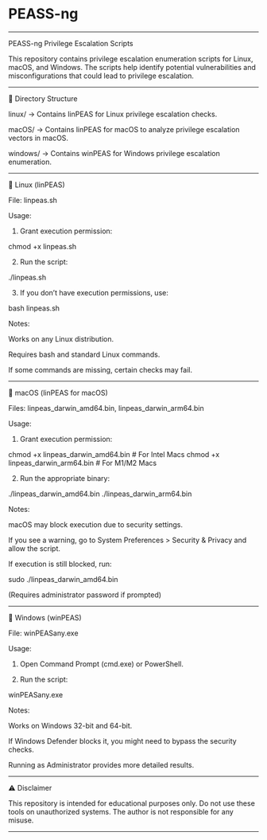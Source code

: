 # PEASS-ng

---

PEASS-ng Privilege Escalation Scripts

This repository contains privilege escalation enumeration scripts for Linux, macOS, and Windows. The scripts help identify potential vulnerabilities and misconfigurations that could lead to privilege escalation.


---

📂 Directory Structure

linux/ → Contains linPEAS for Linux privilege escalation checks.

macOS/ → Contains linPEAS for macOS to analyze privilege escalation vectors in macOS.

windows/ → Contains winPEAS for Windows privilege escalation enumeration.



---

🔹 Linux (linPEAS)

File: linpeas.sh

Usage:

1. Grant execution permission:

chmod +x linpeas.sh


2. Run the script:

./linpeas.sh


3. If you don’t have execution permissions, use:

bash linpeas.sh



Notes:

Works on any Linux distribution.

Requires bash and standard Linux commands.

If some commands are missing, certain checks may fail.



---

🔹 macOS (linPEAS for macOS)

Files: linpeas_darwin_amd64.bin, linpeas_darwin_arm64.bin

Usage:

1. Grant execution permission:

chmod +x linpeas_darwin_amd64.bin  # For Intel Macs
chmod +x linpeas_darwin_arm64.bin  # For M1/M2 Macs


2. Run the appropriate binary:

./linpeas_darwin_amd64.bin
./linpeas_darwin_arm64.bin



Notes:

macOS may block execution due to security settings.

If you see a warning, go to System Preferences > Security & Privacy and allow the script.

If execution is still blocked, run:

sudo ./linpeas_darwin_amd64.bin

(Requires administrator password if prompted)



---

🔹 Windows (winPEAS)

File: winPEASany.exe

Usage:

1. Open Command Prompt (cmd.exe) or PowerShell.


2. Run the script:

winPEASany.exe



Notes:

Works on Windows 32-bit and 64-bit.

If Windows Defender blocks it, you might need to bypass the security checks.

Running as Administrator provides more detailed results.



---

⚠️ Disclaimer

This repository is intended for educational purposes only. Do not use these tools on unauthorized systems. The author is not responsible for any misuse.


---

